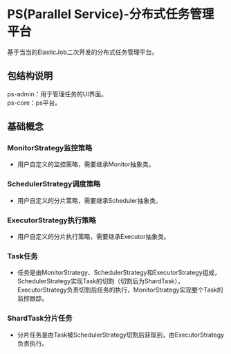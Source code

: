 # PS(Parallel Service)-分布式任务管理平台
基于当当的ElasticJob二次开发的分布式任务管理平台。<br>
## 包结构说明
ps-admin：用于管理任务的UI界面。<br>
ps-core：ps平台。<br>
## 基础概念
### MonitorStrategy监控策略
* 用户自定义的监控策略，需要继承Monitor抽象类。
### SchedulerStrategy调度策略
* 用户自定义的分片策略，需要继承Scheduler抽象类。
### ExecutorStrategy执行策略
* 用户自定义的分片执行策略，需要继承Executor抽象类。
### Task任务
* 任务是由MonitorStrategy、SchedulerStrategy和ExecutorStrategy组成，SchedulerStrategy实现Task的切割（切割后为ShardTask），ExecutorStrategy负责切割后任务的执行，MonitorStrategy实现整个Task的监控跟踪。
### ShardTask分片任务
* 分片任务是由Task被SchedulerStrategy切割后获取到，由ExecutorStrategy负责执行。

